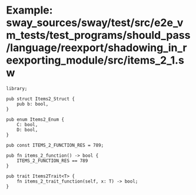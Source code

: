 # Example: sway_sources/sway/test/src/e2e_vm_tests/test_programs/should_pass/language/reexport/shadowing_in_reexporting_module/src/items_2_1.sw

```sway
library;

pub struct Items2_Struct {
    pub b: bool,
}

pub enum Items2_Enum {
    C: bool,
    D: bool,
}

pub const ITEMS_2_FUNCTION_RES = 789;

pub fn items_2_function() -> bool {
    ITEMS_2_FUNCTION_RES == 789
}

pub trait Items2Trait<T> {
    fn items_2_trait_function(self, x: T) -> bool;
}

```
